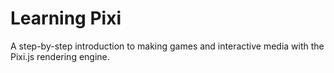 Learning Pixi
=============

A step-by-step introduction to making games and interactive media with
the Pixi.js rendering engine.
